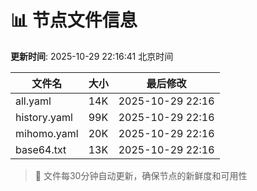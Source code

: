 # 📊 节点文件信息

**更新时间**: 2025-10-29 22:16:41 北京时间

| 文件名 | 大小 | 最后修改 |
|--------|------|----------|
| all.yaml | 14K | 2025-10-29 22:16 |
| history.yaml | 99K | 2025-10-29 22:16 |
| mihomo.yaml | 20K | 2025-10-29 22:16 |
| base64.txt | 13K | 2025-10-29 22:16 |

> 🔄 文件每30分钟自动更新，确保节点的新鲜度和可用性
